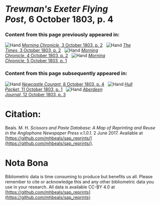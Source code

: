 # *Trewman's Exeter Flying Post*, 6 October 1803, p. 4  
  
### Content from this page previously appeared in:  
![Hand](http://scissorsandpaste.net/wp-content/uploads/2017/06/smallhandpointer.png) [*Morning Chronicle*, 3 October 1803, p. 2](https://mhbeals.github.io/sap_html/Morning-Chronicle/Morning-Chronicle-3-October-1803-p-2)  
![Hand](http://scissorsandpaste.net/wp-content/uploads/2017/06/smallhandpointer.png) [*The Times*, 3 October 1803, p. 2](https://mhbeals.github.io/sap_html/The-Times/The-Times-3-October-1803-p-2)  
![Hand](http://scissorsandpaste.net/wp-content/uploads/2017/06/smallhandpointer.png) [*Morning Chronicle*, 4 October 1803, p. 2](https://mhbeals.github.io/sap_html/Morning-Chronicle/Morning-Chronicle-4-October-1803-p-2)  
![Hand](http://scissorsandpaste.net/wp-content/uploads/2017/06/smallhandpointer.png) [*Morning Chronicle*, 5 October 1803, p. 1](https://mhbeals.github.io/sap_html/Morning-Chronicle/Morning-Chronicle-5-October-1803-p-1)  
  
### Content from this page subsequently appeared in:  
![Hand](http://scissorsandpaste.net/wp-content/uploads/2017/06/smallhandpointer.png) [*Newcastle Courant*, 8 October 1803, p. 4](https://mhbeals.github.io/sap_html/Newcastle-Courant/Newcastle-Courant-8-October-1803-p-4)  
![Hand](http://scissorsandpaste.net/wp-content/uploads/2017/06/smallhandpointer.png) [*Hull Packet*, 11 October 1803, p. 1](https://mhbeals.github.io/sap_html/Hull-Packet/Hull-Packet-11-October-1803-p-1)  
![Hand](http://scissorsandpaste.net/wp-content/uploads/2017/06/smallhandpointer.png) [*Aberdeen Journal*, 12 October 1803, p. 3](https://mhbeals.github.io/sap_html/Aberdeen-Journal/Aberdeen-Journal-12-October-1803-p-3)  


# Citation: 

Beals. M. H. *Scissors and Paste Database: A Map of Reprinting and Reuse in the Anglophone Newspaper Press v.1.0.1.* 2 June 2017. Available at [https://github.com/mhbeals/sap_reprints/](https://github.com/mhbeals/sap_reprints/). 

# Nota Bona

Bibliometric data is time consuming to produce but benefits us all. Please remember to cite or acknowledge this and any other bibliometric data you use in your research. All data is available CC-BY 4.0 at [https://github.com/mhbeals/sap_reprints](https://github.com/mhbeals/sap_reprints)